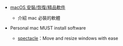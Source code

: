- [macOS 安裝/恢復/精品軟件](https://github.com/helantao/macOS)
    - 介紹 mac 必裝的軟體
    
- Personal mac MUST install software
    - [spectacle](https://www.spectacleapp.com/)：Move and resize windows with ease
